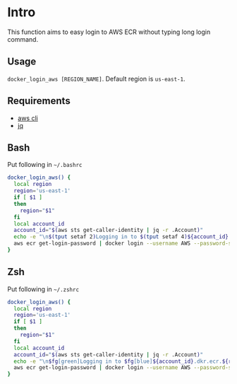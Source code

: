 # Intro

This function aims to easy login to AWS ECR without typing long login command.

## Usage

`docker_login_aws [REGION_NAME]`. Default region is `us-east-1`.

## Requirements

- [aws cli](https://docs.aws.amazon.com/cli/latest/userguide/getting-started-install.html)
- [jq](https://stedolan.github.io/jq/)

## Bash

Put following in `~/.bashrc`

```bash
docker_login_aws() {
  local region
  region='us-east-1'
  if [ $1 ]
  then
    region="$1"
  fi
  local account_id
  account_id="$(aws sts get-caller-identity | jq -r .Account)"
  echo -e "\n$(tput setaf 2)Logging in to $(tput setaf 4)${account_id}.dkr.ecr.${region}.amazonaws.com \n $(tput init)"
  aws ecr get-login-password | docker login --username AWS --password-stdin "${account_id}.dkr.ecr.${region}.amazonaws.com"
}
```

## Zsh

Put following in `~/.zshrc`

```bash
docker_login_aws() {
  local region
  region='us-east-1'
  if [ $1 ]
  then
    region="$1"
  fi
  local account_id
  account_id="$(aws sts get-caller-identity | jq -r .Account)"
  echo -e "\n$fg[green]Logging in to $fg[blue]${account_id}.dkr.ecr.${region}.amazonaws.com \n $reset_color"
  aws ecr get-login-password | docker login --username AWS --password-stdin "${account_id}.dkr.ecr.${region}.amazonaws.com"
}
```
